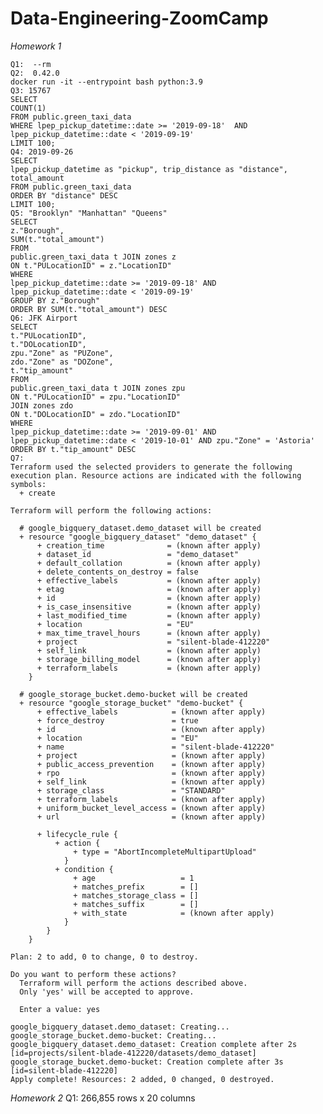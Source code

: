 # Data-Engineering-ZoomCamp

*Homework 1*
    
    Q1:  --rm 
    Q2:  0.42.0 
    docker run -it --entrypoint bash python:3.9 
    Q3: 15767 
    SELECT  
    COUNT(1) 
    FROM public.green_taxi_data 
    WHERE lpep_pickup_datetime::date >= '2019-09-18'  AND lpep_pickup_datetime::date < '2019-09-19' 
    LIMIT 100; 
    Q4: 2019-09-26 
    SELECT  
    lpep_pickup_datetime as "pickup", trip_distance as "distance", total_amount 
    FROM public.green_taxi_data 
    ORDER BY "distance" DESC 
    LIMIT 100; 
    Q5: "Brooklyn" "Manhattan" "Queens" 
    SELECT  
    z."Borough", 
    SUM(t."total_amount") 
    FROM  
    public.green_taxi_data t JOIN zones z 
    ON t."PULocationID" = z."LocationID" 
    WHERE  
    lpep_pickup_datetime::date >= '2019-09-18' AND lpep_pickup_datetime::date < '2019-09-19' 
    GROUP BY z."Borough" 
    ORDER BY SUM(t."total_amount") DESC 
    Q6: JFK Airport 
    SELECT  
    t."PULocationID", 
    t."DOLocationID", 
    zpu."Zone" as "PUZone", 
    zdo."Zone" as "DOZone", 
    t."tip_amount" 
    FROM  
    public.green_taxi_data t JOIN zones zpu 
    ON t."PULocationID" = zpu."LocationID" 
    JOIN zones zdo 
    ON t."DOLocationID" = zdo."LocationID" 
    WHERE  
    lpep_pickup_datetime::date >= '2019-09-01' AND lpep_pickup_datetime::date < '2019-10-01' AND zpu."Zone" = 'Astoria' 
    ORDER BY t."tip_amount" DESC 
    Q7:
    Terraform used the selected providers to generate the following execution plan. Resource actions are indicated with the following
    symbols:
      + create
    
    Terraform will perform the following actions:
    
      # google_bigquery_dataset.demo_dataset will be created
      + resource "google_bigquery_dataset" "demo_dataset" {
          + creation_time              = (known after apply)
          + dataset_id                 = "demo_dataset"
          + default_collation          = (known after apply)
          + delete_contents_on_destroy = false
          + effective_labels           = (known after apply)
          + etag                       = (known after apply)
          + id                         = (known after apply)
          + is_case_insensitive        = (known after apply)
          + last_modified_time         = (known after apply)
          + location                   = "EU"
          + max_time_travel_hours      = (known after apply)
          + project                    = "silent-blade-412220"
          + self_link                  = (known after apply)
          + storage_billing_model      = (known after apply)
          + terraform_labels           = (known after apply)
        }
    
      # google_storage_bucket.demo-bucket will be created
      + resource "google_storage_bucket" "demo-bucket" {
          + effective_labels            = (known after apply)
          + force_destroy               = true
          + id                          = (known after apply)
          + location                    = "EU"
          + name                        = "silent-blade-412220"
          + project                     = (known after apply)
          + public_access_prevention    = (known after apply)
          + rpo                         = (known after apply)
          + self_link                   = (known after apply)
          + storage_class               = "STANDARD"
          + terraform_labels            = (known after apply)
          + uniform_bucket_level_access = (known after apply)
          + url                         = (known after apply)
    
          + lifecycle_rule {
              + action {
                  + type = "AbortIncompleteMultipartUpload"
                }
              + condition {
                  + age                   = 1
                  + matches_prefix        = []
                  + matches_storage_class = []
                  + matches_suffix        = []
                  + with_state            = (known after apply)
                }
            }
        }
    
    Plan: 2 to add, 0 to change, 0 to destroy.
    
    Do you want to perform these actions?
      Terraform will perform the actions described above.
      Only 'yes' will be accepted to approve.
    
      Enter a value: yes
    
    google_bigquery_dataset.demo_dataset: Creating...
    google_storage_bucket.demo-bucket: Creating...
    google_bigquery_dataset.demo_dataset: Creation complete after 2s [id=projects/silent-blade-412220/datasets/demo_dataset]
    google_storage_bucket.demo-bucket: Creation complete after 3s [id=silent-blade-412220]
    Apply complete! Resources: 2 added, 0 changed, 0 destroyed.
    
*Homework 2*
Q1: 266,855 rows x 20 columns
